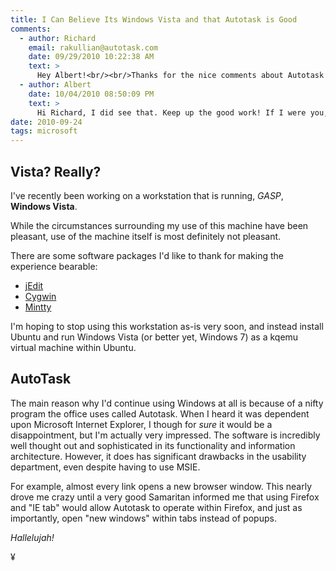 ```yaml
---
title: I Can Believe Its Windows Vista and that Autotask is Good 
comments:
  - author: Richard
    email: rakullian@autotask.com
    date: 09/29/2010 10:22:38 AM
    text: >
      Hey Albert!<br/><br/>Thanks for the nice comments about Autotask! I wanted to let you know that we did make sections of Autotask Cross-browser independent just last week as part of our most recent release!<br/><br/>All the best,<br/><br/>Richard<br/>
  - author: Albert
    date: 10/04/2010 08:50:09 PM
    text: >
      Hi Richard, I did see that. Keep up the good work! If I were you, I'd use AJAX, not Direct X.
date: 2010-09-24
tags: microsoft
---
```

## **Vista? Really?**
I've recently been working on a workstation that is running, *GASP*, **Windows Vista**.

While the circumstances surrounding my use of this machine have been pleasant, use of the machine itself is most definitely not pleasant.

There are some software packages I'd like to thank for making the experience bearable:

* [jEdit](http://www.docunext.com/wiki/Jedit)
* [Cygwin](http://www.docunext.com/wiki/Cygwin)
* [Mintty](http://www.docunext.com/wiki/Mintty)

I'm hoping to stop using this workstation as-is very soon, and instead install Ubuntu and run Windows Vista (or better yet, Windows 7) as a kqemu virtual machine within Ubuntu.

## **AutoTask**
The main reason why I'd continue using Windows at all is because of a nifty program the office uses called Autotask. When I heard it was dependent upon Microsoft Internet Explorer, I though for *sure* it would be a disappointment, but I'm actually very impressed. The software is incredibly well thought out and sophisticated in its functionality and information architecture. However, it  does has significant drawbacks in the usability department, even despite having to use MSIE.

For example, almost every link opens a new browser window. This nearly drove me crazy until a very good Samaritan informed me that using Firefox and "IE tab" would allow Autotask to operate within Firefox, and just as importantly, open "new windows" within tabs instead of popups.

*Hallelujah!*

¥

